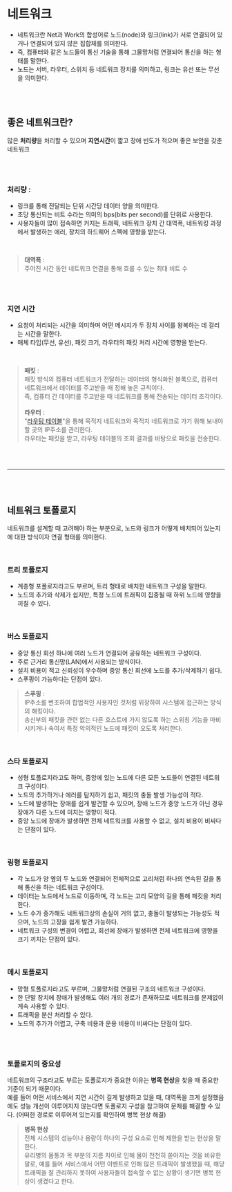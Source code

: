 # 네트워크
* 네트워크란 Net과 Work의 합성어로 노드(node)와 링크(link)가 서로 연결되어 있거나 연결되어 있지 않은 집합체를 의미한다.
* 즉, 컴퓨터와 같은 노드들이 통신 기술을 통해 그물망처럼 연결되어 통신을 하는 형태를 말한다.
* 노드는 서버, 라우터, 스위치 등 네트워크 장치를 의미하고, 링크는 유선 또는 무선을 의미한다.

<br/>
<br/>

## 좋은 네트워크란?
많은 **처리량**을 처리할 수 있으며 **지연시간**이 짧고 장애 빈도가 적으며 좋은 보안을 갖춘 네트워크

<br/>
<br/>

### 처리량 : 
* 링크를 통해 전달되는 단위 시간당 데이터 양을 의미한다.
* 초당 통신되는 비트 수라는 의미의 bps(bits per second)를 단위로 사용한다.
* 사용자들이 많이 접속하면 커지는 트래픽, 네트워크 장치 간 대역폭, 네트워킹 과정에서 발생하는 에러, 장치의 하드웨어 스펙에 영향을 받는다.

<br/>

> **대역폭** : <br/> 주어진 시간 동안 네트워크 연결을 통해 흐를 수 있는 최대 비트 수

<br/>
<br/>

### 지연 시간
* 요청이 처리되는 시간을 의미하며 어떤 메시지가 두 장치 사이를 왕복하는 데 걸리는 시간을 말한다.
* 매체 타입(무선, 유선), 패킷 크기, 라우터의 패킷 처리 시간에 영향을 받는다.

<br/>

> **패킷** : <br/>
> 패킷 방식의 컴퓨터 네트워크가 전달하는 데이터의 형식화된 블록으로, 컴퓨터 네트워크에서 데이터를 주고받을 때 정해 놓은 규칙이다. <br/>
> 즉, 컴퓨터 간 데이터를 주고받을 때 네트워크를 통해 전송되는 데이터 조각이다.<br/><br/>
> **라우터** : <br/>
> "[라우팅 테이블](https://ko.wikipedia.org/wiki/라우팅_테이블)"을 통해 목적지 네트워크와 목적지 네트워크로 가기 위해 보내야 할 곳의 IP주소를 관리한다.<br/>
> 라우터는 패킷을 받고, 라우팅 테이블의 조회 결과를 바탕으로 패킷을 전송한다.

<br/>
<br/>

---

<br/>
<br/>

## 네트워크 토폴로지
네트워크를 설계할 때 고려해야 하는 부분으로, 노드와 링크가 어떻게 배치되어 있는지에 대한 방식이자 연결 형태를 의미한다.

<br/>

### 트리 토폴로지
* 계층형 포폴로지라고도 부르며, 트리 형태로 배치한 네트워크 구성을 말한다.
* 노드의 추가와 삭제가 쉽지만, 특정 노드에 트래픽이 집중될 때 하위 노드에 영향을 끼칠 수 있다.

<br/>

### 버스 토폴로지
* 중앙 통신 회선 하나에 여러 노드가 연결되어 공유하는 네트워크 구성이다.
* 주로 근거리 통신망(LAN)에서 사용되는 방식이다.
* 설치 비용이 적고 신뢰성이 우수하며 중앙 통신 회선에 노드를 추가/삭제하기 쉽다.
* 스푸핑이 가능하다는 단점이 있다.

> **스푸핑** : <br/>
> IP주소를 변조하여 합법적인 사용자인 것처럼 위장하여 시스템에 접근하는 방식의 해킹이다.<br/>
> 송신부의 패킷을 관련 없는 다른 호스트에 가지 않도록 하는 스위칭 기능을 마비시키거나 속여서 특정 악의적인 노드에 패킷이 오도록 처리한다.

<br/>

### 스타 토폴로지
* 성형 토폴로지라고도 하며, 중앙에 있는 노드에 다른 모든 노드들이 연결된 네트워크 구성이다.
* 노드의 추가하거나 에러를 탐지하기 쉽고, 패킷의 충돌 발생 가능성이 적다.
* 노드에 발생하는 장애를 쉽게 발견할 수 있으며, 장애 노드가 중앙 노드가 아닌 경우 장애가 다른 노드에 미치는 영향이 적다.
* 중앙 노드에 장애가 발생하면 전체 네트워크를 사용할 수 없고, 설치 비용이 비싸다는 단점이 있다.

<br/>

### 링형 토폴로지
* 각 노드가 양 옆의 두 노드와 연결되어 전체적으로 고리처럼 하나의 연속된 길을 통해 통신을 하는 네트워크 구성이다.
* 데이터는 노드에서 노드로 이동하며, 각 노드는 고리 모양의 길을 통해 패킷을 처리한다.
* 노드 수가 증가해도 네트워크상의 손실이 거의 없고, 충돌이 발생되는 가능성도 적으며, 노드의 고장을 쉽게 발견 가능하다.
* 네트워크 구성의 변경이 어렵고, 회선에 장애가 발생하면 전체 네트워크에 영향을 크기 끼치는 단점이 있다.

<br/>

### 메시 토폴로지
* 망형 토폴로지라고도 부르며, 그물망처럼 연결된 구조의 네트워크 구성이다.
* 한 단말 장치에 장애가 발생해도 여러 개의 경로가 존재하므로 네트워크를 문제없이 계속 사용할 수 있다.
* 트래픽을 분산 처리할 수 있다.
* 노드의 추가가 어렵고, 구축 비용과 운용 비용이 비싸다는 단점이 있다.

<br/>
<br/>

### 토폴로지의 중요성
네트워크의 구조라고도 부르는 토폴로지가 중요한 이유는 **병목 현상**을 찾을 때 중요한 기준이 되기 때문이다. <br/>
예를 들어 어떤 서비스에서 지연 시간이 길게 발생하고 있을 때, 대역폭을 크게 설정했음에도 성능 개선이 이루어지지 않는다면 토폴로지 구성을 참고하여 문제를 해결할 수 있다. (어떠한 경로로 이루어져 있는지를 확인하여 병목 현상 해결)

> **병목 현상**<br/>
> 전체 시스템의 성능이나 용량이 하나의 구성 요소로 인해 제한을 받는 현상을 말한다. <br/>
> 유리병의 몸통과 목 부분의 지름 차이로 인해 물이 천천히 쏟아지는 것을 비유한 말로, 예를 들어 서비스에서 어떤 이벤트로 인해 많은 트래픽이 발생했을 때, 해당 트래픽을 잘 관리하지 못하여 사용자들이 접속할 수 없는 상황이 생기면 병목 현상이 생겼다고 한다.